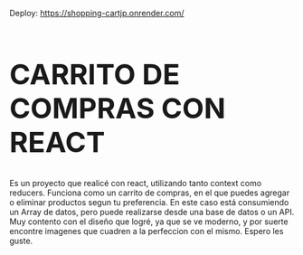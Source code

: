 Deploy: https://shopping-cartjp.onrender.com/

<h1 style='font-size:50px'>CARRITO DE COMPRAS CON REACT</h1>
Es un proyecto que realicé con react, utilizando tanto context como reducers. 
Funciona como un carrito de compras, en el que puedes agregar o eliminar productos segun tu preferencia. En este caso está consumiendo un Array de datos, pero puede realizarse
desde una base de datos o un API. 
Muy contento con el diseño que logré, ya que se ve moderno, y por suerte encontre imagenes que cuadren a la perfeccion con el mismo.
Espero les guste.
